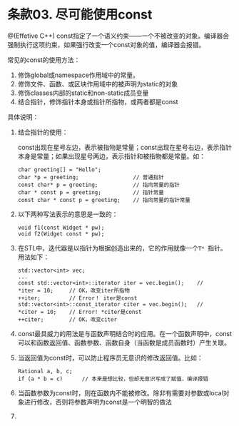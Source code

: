 # 条款03. 尽可能使用const

@(Effetive C++)
const指定了一个语义约束——一个不被改变的对象。编译器会强制执行这项约束，如果强行改变一个const对象的值，编译器会报错。

常见的const的使用方法：

1. 修饰global或namespace作用域中的常量。
2. 修饰文件、函数、或区块作用域中的被声明为static的对象
3. 修饰classes内部的static和non-static成员变量
4. 结合指针，修饰指针本身或指针所指物，或两者都是const

具体说明：

1. 结合指针的使用：

	const出现在星号左边，表示被指物是常量；const出现在星号右边，表示指针本身是常量；如果出现星号两边，表示指针和被指物都是常量。如：
	
	```
	char greeting[] = "Hello";
	char *p = greeting;                 // 普通指针
	const char* p = greeting;           // 指向常量的指针
	char * const p = greeting;          // 指针常量
	const char * const p = greeting;    // 指向常量的指针常量
	```
	
2. 以下两种写法表示的意思是一致的：

    ```
    void f1(const Widget * pw);
    void f2(Widget const * pw);
    ```
3. 在STL中，迭代器是以指针为根据创造出来的，它的作用就像一个`T* `指针。用法如下：
    ```
    std::vector<int> vec;
    ...
    const std::vector<int>::iterator iter = vec.begin();    //
    *iter = 10;     // OK，改变iter所指物
    ++iter;         // Error！ iter是const
    std::vector<int>::const_iterator citer = vec.begin();   //
    *citer = 10;    // Error! *citer是const
    ++citer;        // OK，改变citer
    ```
4. const最具威力的用法是与函数声明结合时的应用。在一个函数声明中，const可以和函数返回值、函数参数、函数自身（当函数是成员函数时）产生关联。

5. 当返回值为const时，可以防止程序员无意识的修改返回值。比如：
    ```
    Rational a, b, c;
    if (a * b = c)      // 本来是想比较，但却无意识写成了赋值，编译报错
    ```
6. 当函数参数为const时，则在函数内不能被修改。除非有需要对参数或local对象进行修改，否则将参数声明为const是一个明智的做法

7. 